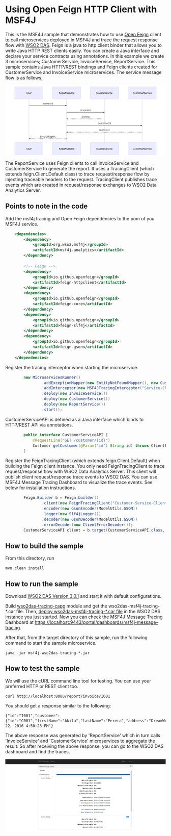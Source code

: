 # Using Open Feign HTTP Client with MSF4J

This is the MSF4J sample that demonstrates how to use [Open Feign](https://github.com/OpenFeign/feign) client to call microservices deployed in MSF4J and trace the request response flow with [WSO2 DAS](http://wso2.com/products/data-analytics-server/).
Feign is a java to http client binder that allows you to write Java HTTP REST clients easily. You can create a Java interface and declare your service contracts using annotations.
In this example we create 3 microservices; CustomerService, InvoiceService, ReportService. This sample contains Java HTTP/REST bindings and Feign clients created for CustomerService and InvoiceService microservices.
The service message flow is as follows;

![Message Flow](resources/message-flow.png)

The ReportService uses Feign clients to call InvoiceService and CustomerService to generate the report. It uses a TracingClient (which extends feign.Client.Default class) to trace request/response flow by injecting traceable headers to the request. TracingClient publishes trace events which are created in request/response exchanges to WSO2 Data Analytics Server.

## Points to note in the code

Add the msf4j tracing and Open Feign dependencies to the pom of you MSF4J service.
```xml
    <dependencies>
        <dependency>
            <groupId>org.wso2.msf4j</groupId>
            <artifactId>msf4j-analytics</artifactId>
        </dependency>
        
        <!-- Feign -->
        <dependency>
            <groupId>io.github.openfeign</groupId>
            <artifactId>feign-httpclient</artifactId>            
        </dependency>
        <dependency>
            <groupId>io.github.openfeign</groupId>
            <artifactId>feign-core</artifactId>            
        </dependency>
        <dependency>
            <groupId>io.github.openfeign</groupId>
            <artifactId>feign-slf4j</artifactId>            
        </dependency>
        <dependency>
            <groupId>io.github.openfeign</groupId>
            <artifactId>feign-gson</artifactId>            
        </dependency>
    </dependencies>
```

Register the tracing interceptor when starting the microservice.
```java
        new MicroservicesRunner()
                .addExceptionMapper(new EntityNotFoundMapper(), new CustomerNotFoundMapper())
                .addInterceptor(new MSF4JTracingInterceptor("Service-Chaining"))
                .deploy(new InvoiceService())
                .deploy(new CustomerService())
                .deploy(new ReportService())
                .start();
```

CustomerServiceAPI is defined as a Java interface which binds to HTTP/REST API via annotations.
```java
        public interface CustomerServiceAPI {
            @RequestLine("GET /customer/{id}")
            Customer getCustomer(@Param("id") String id) throws ClientException;
        }
```


Register the FeignTracingClient (which extends feign.Client.Default) when building the Feign client instance. You only need FeignTracingClient to trace request/response flow with WSO2 Data Analytics Server.
This client will publish client request/response trace events to WSO2 DAS. You can use MSF4J Message Tracing Dashboard to visualize the trace events. See below for installation instructions.

```java
        Feign.Builder b = Feign.builder()
                .client(new FeignTracingClient("Customer-Service-Client", analyticsEndpoint))
                .encoder(new GsonEncoder(ModelUtils.GSON))
                .logger(new Slf4jLogger())
                .decoder(new GsonDecoder(ModelUtils.GSON))
                .errorDecoder(new ClientErrorDecoder());
        CustomerServiceAPI client = b.target(CustomerServiceAPI.class, serviceEndpoint);
```

## How to build the sample

From this directory, run

```
mvn clean install
```

## How to run the sample

Download [WSO2 DAS Version 3.0.1](http://wso2.com/products/data-analytics-server/) and start it with default configurations.

Build [wso2das-tracing-capp](../../analytics/wso2das-tracing-capp) module and get the wso2das-msf4j-tracing-*.car file. 
Then, [deploy wso2das-msf4j-tracing-*.car file](https://docs.wso2.com/display/DAS301/Packaging+Artifacts+as+a+C-App+Archive#PackagingArtifactsasaC-AppArchive-DeployingacAppDeployingaC-App) 
in the WSO2 DAS instance you just started. Now you can check the MSF4J Message Tracing Dashboard at 
[https://localhost:9443/portal/dashboards/msf4j-message-tracing](https://localhost:9443/portal/dashboards/msf4j-message-tracing).

After that, from the target directory of this sample, run the following command to start the sample microservice.
```
java -jar msf4j-wso2das-tracing-*.jar
```

## How to test the sample

We will use the cURL command line tool for testing. You can use your preferred HTTP or REST client too.

```
curl http://localhost:8080/report/invoice/I001
```

You should get a response similar to the following:

```
{"id":"I001","customer":{"id":"C001","firstName":"Akila","lastName":"Perera","address":"DreamWorld!"},"amount":250.15,"date":"Aug 22, 2016 4:50:23 PM"}
```

The above response was generated by 'ReportService' which in turn calls 'InvoiceService' and 'CustomerService' microservices to aggregate the result.
So after receiving the above response, you can go to the WSO2 DAS dashboard and find the traces.


![WSO2 DAS Tracing Dashboard](resources/wso2das-tracing-gadget.png)